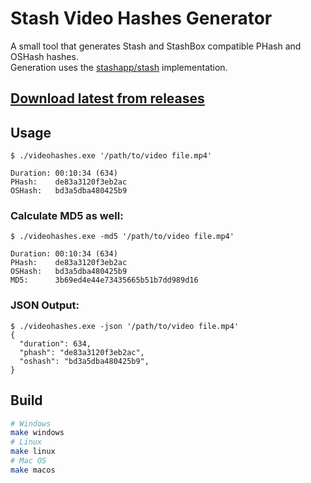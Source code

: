 # Stash Video Hashes Generator

A small tool that generates Stash and StashBox compatible PHash and OSHash hashes.  
Generation uses the [stashapp/stash](https://github.com/stashapp/stash) implementation.

## [Download latest from releases](https://github.com/peolic/videohashes/releases/latest)

## Usage
```
$ ./videohashes.exe '/path/to/video file.mp4'

Duration: 00:10:34 (634)
PHash:    de83a3120f3eb2ac
OSHash:   bd3a5dba480425b9

```

### Calculate MD5 as well:
```
$ ./videohashes.exe -md5 '/path/to/video file.mp4'

Duration: 00:10:34 (634)
PHash:    de83a3120f3eb2ac
OSHash:   bd3a5dba480425b9
MD5:      3b69ed4e44e73435665b51b7dd989d16

```

### JSON Output:
```
$ ./videohashes.exe -json '/path/to/video file.mp4'
{
  "duration": 634,
  "phash": "de83a3120f3eb2ac",
  "oshash": "bd3a5dba480425b9",
}
```

## Build
```sh
# Windows
make windows
# Linux
make linux
# Mac OS
make macos
```
